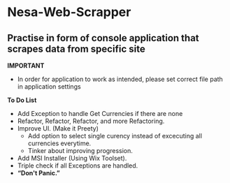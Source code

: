 # Nesa-Web-Scrapper
## Practise in form of console application that scrapes data from specific site

**IMPORTANT**
* In order for application to work as intended, please set correct file path in application settings

**To Do List**
* Add Exception to handle Get Currencies if there are none
* Refactor, Refactor, Refactor, and more Refactoring.
* Improve UI. (Make it Preety)
  * Add option to select single curency instead of excecuting all currencies everytime.
  * Tinker about improving progression.
* Add MSI Installer (Using Wix Toolset).
* Triple check if all Exceptions are handled.
* **“Don't Panic.”** 
  
    

